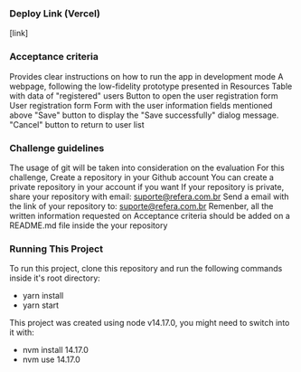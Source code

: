 ### Deploy Link (Vercel)

[link]

### Acceptance criteria

Provides clear instructions on how to run the app in development mode
A webpage, following the low-fidelity prototype presented in Resources
Table with data of "registered" users
Button to open the user registration form
User registration form
Form with the user information fields mentioned above
"Save" button to display the "Save successfully" dialog message.
"Cancel" button to return to user list

### Challenge guidelines

The usage of git will be taken into consideration on the evaluation
For this challenge, Create a repository in your Github account
You can create a private repository in your account if you want
If your repository is private, share your repository with email: suporte@refera.com.br
Send a email with the link of your repository to: suporte@refera.com.br
Remenber, all the written information requested on Acceptance criteria should be added on a README.md file inside the your repository

### Running This Project

To run this project, clone this repository and run the following commands inside it's root directory:

- yarn install
- yarn start

This project was created using node v14.17.0, you might need to switch into it with:

- nvm install 14.17.0
- nvm use 14.17.0

